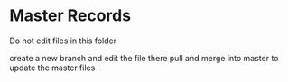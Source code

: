 # Master Records

Do not edit files in this folder

create a new branch and edit the file there
pull and merge into master to update the master files
